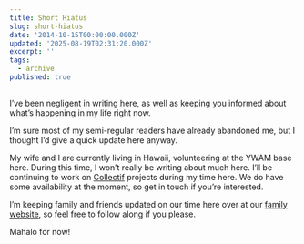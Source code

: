 ```yaml
---
title: Short Hiatus
slug: short-hiatus
date: '2014-10-15T00:00:00.000Z'
updated: '2025-08-19T02:31:20.000Z'
excerpt: ''
tags:
  - archive
published: true
---
```

I’ve been negligent in writing here, as well as keeping you informed about what’s happening in my life right now.

I’m sure most of my semi-regular readers have already abandoned me, but I thought I’d give a quick update here anyway.

My wife and I are currently living in Hawaii, volunteering at the YWAM base here. During this time, I won’t really be writing about much here. I’ll be continuing to work on [Collectif](https://collectif.co) projects during my time here. We do have some availability at the moment, so get in touch if you’re interested.

I’m keeping family and friends updated on our time here over at our [family website](https://thewiebes.ca), so feel free to follow along if you please.

Mahalo for now!
